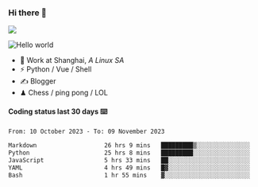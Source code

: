 ### Hi there 👋
![](https://komarev.com/ghpvc/?username=Xuhandsome)


<img src="https://github-readme-stats.vercel.app/api?username=XuHandsome&show_icons=true&theme=merko" alt="Hello world">

<br/>

- 🍻  Work at Shanghai, _A Linux SA_
- ⚡  Python / Vue / Shell
- ✍️  Blogger
- ♟  Chess / ping pong / LOL

#### Coding status last 30 days ⌨️

<!--START_SECTION:waka-->

```txt
From: 10 October 2023 - To: 09 November 2023

Markdown                   26 hrs 9 mins   █████████▒░░░░░░░░░░░░░░░   37.13 %
Python                     25 hrs 8 mins   █████████░░░░░░░░░░░░░░░░   35.70 %
JavaScript                 5 hrs 33 mins   ██░░░░░░░░░░░░░░░░░░░░░░░   07.90 %
YAML                       4 hrs 49 mins   █▓░░░░░░░░░░░░░░░░░░░░░░░   06.86 %
Bash                       1 hr 55 mins    ▓░░░░░░░░░░░░░░░░░░░░░░░░   02.74 %
```

<!--END_SECTION:waka-->
